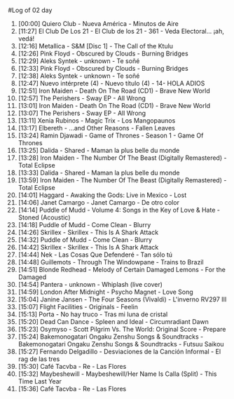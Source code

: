 #Log of 02 day

1. [00:00] Quiero Club - Nueva América - Minutos de Aire
1. [11:27] El Club De Los 21 - El Club de los 21 - 361 - Veda Electoral... ¡ah, vedá!
1. [12:16] Metallica - S&M [Disc 1] - The Call of the Ktulu
1. [12:26] Pink Floyd - Obscured by Clouds - Burning Bridges
1. [12:29] Aleks Syntek - unknown - Te soñé
1. [12:33] Pink Floyd - Obscured by Clouds - Burning Bridges
1. [12:38] Aleks Syntek - unknown - Te soñé
1. [12:47] Nuevo intérprete (4) - Nuevo título (4) - 14-  HOLA ADIOS
1. [12:51] Iron Maiden - Death On The Road (CD1) - Brave New World
1. [12:57] The Perishers - Sway EP - All Wrong
1. [13:01] Iron Maiden - Death On The Road (CD1) - Brave New World
1. [13:07] The Perishers - Sway EP - All Wrong
1. [13:11] Xenia Rubinos - Magic Trix - Los Mangopaunos
1. [13:17] Elbereth - ...and Other Reasons - Fallen Leaves
1. [13:24] Ramin Djawadi - Game of Thrones - Season 1 - Game Of Thrones
1. [13:25] Dalida - Shared - Maman la plus belle du monde
1. [13:28] Iron Maiden - The Number Of The Beast (Digitally Remastered) - Total Eclipse
1. [13:33] Dalida - Shared - Maman la plus belle du monde
1. [13:59] Iron Maiden - The Number Of The Beast (Digitally Remastered) - Total Eclipse
1. [14:01] Haggard - Awaking the Gods: Live in Mexico - Lost
1. [14:06] Janet Camargo - Janet Camargo - De otro color
1. [14:14] Puddle of Mudd - Volume 4: Songs in the Key of Love & Hate - Stoned (Acoustic)
1. [14:18] Puddle of Mudd - Come Clean - Blurry
1. [14:26] Skrillex - Skrillex - This Is A Shark Attack
1. [14:32] Puddle of Mudd - Come Clean - Blurry
1. [14:42] Skrillex - Skrillex - This Is A Shark Attack
1. [14:44] Nek - Las Cosas Que Defenderé - Tan sólo tú
1. [14:48] Guillemots - Through The Windowpane - Trains to Brazil
1. [14:51] Blonde Redhead - Melody of Certain Damaged Lemons - For the Damaged
1. [14:54] Pantera - unknown - Whiplash (live cover)
1. [14:59] London After Midnight - Psycho Magnet - Love Song
1. [15:04] Janine Jansen - The Four Seasons (Vivaldi) - L'inverno RV297 III
1. [15:07] Flight Facilities - Originals - Feelin
1. [15:13] Porta - No hay truco - Tras mi luna de cristal
1. [15:20] Dead Can Dance - Spleen and Ideal - Circumradiant Dawn
1. [15:23] Osymyso - Scott Pilgrim Vs. The World: Original Score - Prepare
1. [15:24] Bakemonogatari Ongaku Zenshu Songs & Soundtracks - Bakemonogatari Ongaku Zenshu Songs & Soundtracks - Futsuu Saikou
1. [15:27] Fernando Delgadillo - Desviaciones de la Canción Informal - El rag de las tres
1. [15:30] Café Tacvba - Re - Las Flores
1. [15:32] Maybeshewill - Maybeshewill/Her Name Is Calla (Split) - This Time Last Year
1. [15:36] Café Tacvba - Re - Las Flores
